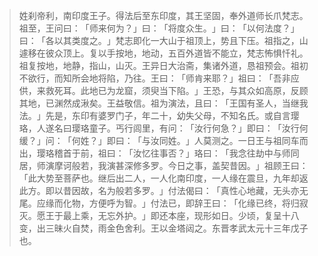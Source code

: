 > 姓刹帝利，南印度王子。得法后至东印度，其王坚固，奉外道师长爪梵志。祖至，王问曰：​「师来何为？​」曰：​「将度众生。​」曰：​「以何法度？​」曰：​「各以其类度之。​」梵志即化一大山于祖顶上，势且下压。祖指之，山遽移在彼众顶上。复以手按地，地动，五百外道皆不能立，梵志怖惧忏礼。祖复按地，地静，指山，山灭。王异日大治斋，集诸外道，恳祖预会。祖初不欲行，而知所会地将陷，乃往。王曰：​「师肯来耶？​」祖曰：​「吾非应供，来救死耳。此地已为龙窟，须臾当下陷。​」王恐，与其众如高原，反顾其地，已渊然成湫矣。王益敬信。祖为演法，且曰：​「王国有圣人，当继我法。​」先是，东印有婆罗门子，年二十，幼失父母，不知名氏。或自言璎珞，人遂名曰璎珞童子。丐行闾里，有问：​「汝行何急？​」即曰：​「汝行何缓？​」问：​「何姓？​」即曰：​「与汝同姓。​」人莫测之。一日王与祖同车而出，璎珞稽首于前，祖曰：​「汝忆往事否？​」珞曰：​「我念往劫中与师同居，师演摩诃般若，我演甚深修多罗。今日之事，盖契昔因。​」祖顾王曰：​「此大势至菩萨也。继后出二人，一人化南印度，一人缘在震旦，九年却返此方。即以昔因故，名为般若多罗。​」付法偈曰：​「真性心地藏，无头亦无尾。应缘而化物，方便呼为智。​」付法已，即辞王曰：​「化缘已终，将归寂灭。愿王于最上乘，无忘外护。​」即还本座，现形如日。少顷，复呈十八变，出三昧火自焚，雨金色舍利。王以金塔闼之。东晋孝武太元十三年戊子也。


